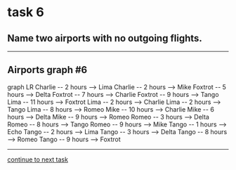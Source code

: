 # task 6

## Name two airports with no outgoing flights.

---

## Airports graph #6
<div></div>
<div class="mermaid-access">
graph LR
  Charlie -- 2 hours --> Lima
  Charlie -- 2 hours --> Mike
  Foxtrot -- 5 hours --> Delta
  Foxtrot -- 7 hours --> Charlie
  Foxtrot -- 9 hours --> Tango
  Lima -- 11 hours --> Foxtrot
  Lima -- 2 hours --> Charlie
  Lima -- 2 hours --> Tango
  Lima -- 8 hours --> Romeo
  Mike -- 10 hours --> Charlie
  Mike -- 6 hours --> Delta
  Mike -- 9 hours --> Romeo
  Romeo -- 3 hours --> Delta
  Romeo -- 8 hours --> Tango
  Romeo -- 9 hours --> Mike
  Tango -- 1 hours --> Echo
  Tango -- 2 hours --> Lima
  Tango -- 3 hours --> Delta
  Tango -- 8 hours --> Romeo
  Tango -- 9 hours --> Foxtrot
</div>

---

[continue to next task](./task7-v.html)

<!-- Required scripts for MermaidAccess -->
<script src="https://combinatronics.com/mermaid-js/mermaid/release/8.8.4/dist/mermaid.min.js"></script>
<script src="mermaid-access-elm.js"></script>
<script src="mermaid-access.js"></script>
<script>
mermaidAccess.go(mermaidAccess.viewerMode, mermaidAccess.displayAccessibleOnly)
</script>
